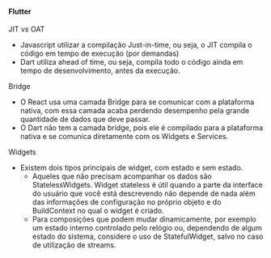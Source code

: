#### Flutter

JIT vs OAT
- Javascript utilizar a compilação Just-in-time, ou seja, o JIT compila o código em tempo de execução (por demandas)
- Dart utiliza ahead of time, ou seja, compila todo o código ainda em tempo de desenvolvimento, antes da execução.

Bridge
- O React usa uma camada Bridge para se comunicar com a plataforma nativa, com essa camada acaba perdendo desempenho pela grande quantidade de dados que deve passar.
- O Dart não tem a camada bridge, pois ele é compilado para a plataforma nativa e se comunica diretamente com os Widgets e Services.

Widgets
- Existem dois tipos principais de widget, com estado e sem estado.
	- Aqueles que não precisam acompanhar os dados são StatelessWidgets. Widget stateless é útil quando a parte da interface do usuário que você está descrevendo não depende de nada além das informações de configuração no próprio objeto e do BuildContext no qual o widget é criado.
	- Para composições que podem mudar dinamicamente, por exemplo um estado interno controlado pelo relógio ou, dependendo de algum estado do sistema, considere o uso de StatefulWidget, salvo no caso de utilização de streams.